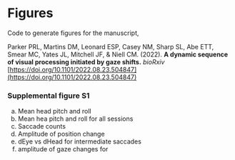 <style type="text/css">
    ol { list-style-type: lower-alpha; }
</style>

# Figures

Code to generate figures for the manuscript,

Parker PRL, Martins DM, Leonard ESP, Casey NM, Sharp SL, Abe ETT, Smear MC, Yates JL, Mitchell JF, & Niell CM. (2022). **A dynamic sequence of visual processing initiated by gaze shifts.** *bioRxiv* [https://doi.org/10.1101/2022.08.23.504847](https://doi.org/10.1101/2022.08.23.504847)




### Supplemental figure S1
1. Mean head pitch and roll
1. Mean hea pitch and roll for all sessions
1. Saccade counts
1. Amplitude of position change
1. dEye vs dHead for intermediate saccades
1. amplitude of gaze changes for 



